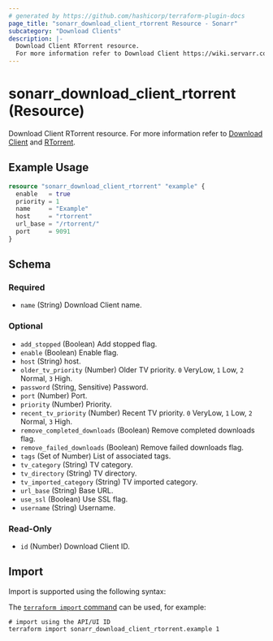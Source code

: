 ```yaml
---
# generated by https://github.com/hashicorp/terraform-plugin-docs
page_title: "sonarr_download_client_rtorrent Resource - Sonarr"
subcategory: "Download Clients"
description: |-
  Download Client RTorrent resource.
  For more information refer to Download Client https://wiki.servarr.com/sonarr/settings#download-clients and RTorrent https://wiki.servarr.com/sonarr/supported#rtorrent.
---
```


# sonarr_download_client_rtorrent (Resource)

<!-- subcategory:Download Clients -->
Download Client RTorrent resource.
For more information refer to [Download Client](https://wiki.servarr.com/sonarr/settings#download-clients) and [RTorrent](https://wiki.servarr.com/sonarr/supported#rtorrent).

## Example Usage

```terraform
resource "sonarr_download_client_rtorrent" "example" {
  enable   = true
  priority = 1
  name     = "Example"
  host     = "rtorrent"
  url_base = "/rtorrent/"
  port     = 9091
}
```

<!-- schema generated by tfplugindocs -->
## Schema

### Required

- `name` (String) Download Client name.

### Optional

- `add_stopped` (Boolean) Add stopped flag.
- `enable` (Boolean) Enable flag.
- `host` (String) host.
- `older_tv_priority` (Number) Older TV priority. `0` VeryLow, `1` Low, `2` Normal, `3` High.
- `password` (String, Sensitive) Password.
- `port` (Number) Port.
- `priority` (Number) Priority.
- `recent_tv_priority` (Number) Recent TV priority. `0` VeryLow, `1` Low, `2` Normal, `3` High.
- `remove_completed_downloads` (Boolean) Remove completed downloads flag.
- `remove_failed_downloads` (Boolean) Remove failed downloads flag.
- `tags` (Set of Number) List of associated tags.
- `tv_category` (String) TV category.
- `tv_directory` (String) TV directory.
- `tv_imported_category` (String) TV imported category.
- `url_base` (String) Base URL.
- `use_ssl` (Boolean) Use SSL flag.
- `username` (String) Username.

### Read-Only

- `id` (Number) Download Client ID.

## Import

Import is supported using the following syntax:

The [`terraform import` command](https://developer.hashicorp.com/terraform/cli/commands/import) can be used, for example:

```shell
# import using the API/UI ID
terraform import sonarr_download_client_rtorrent.example 1
```
